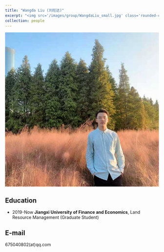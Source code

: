 ```yaml
---
title: "Wangda Liu (刘旺达)"
excerpt: "<img src='/images/group/WangdaLiu_small.jpg' class='rounded-corners'><br/>Graduate Student (2019)"
collection: people
---
```

<img src='/images/group/WangdaLiu.jpg' class='rounded-corners'>

## Education
* 2019-Now **Jiangxi University of Finance and Economics**, Land Resource Management (Graduate Student)

## E-mail
675040802(at)qq.com

